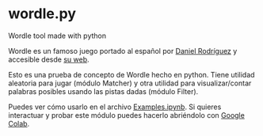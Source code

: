 # wordle.py

Wordle tool made with python

Wordle es un famoso juego portado al español por [Daniel Rodríguez](https://github.com/danielfrg) y accesible desde [su web](https://wordle.danielfrg.com/).

Esto es una prueba de concepto de Wordle hecho en python. Tiene utilidad aleatoria para jugar (módulo Matcher) y otra utilidad para visualizar/contar palabras posibles usando las pistas dadas (módulo Filter).

Puedes ver cómo usarlo en el archivo [Examples.ipynb](https://github.com/Rutrus/wordle/blob/main/Examples.ipynb). Si quieres interactuar y probar este módulo puedes hacerlo abriéndolo con [Google Colab](https://colab.research.google.com/github/Rutrus/wordle/blob/main/Examples.ipynb).